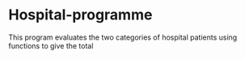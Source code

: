 # Hospital-programme
This program evaluates the two categories of hospital patients using functions to give the total
